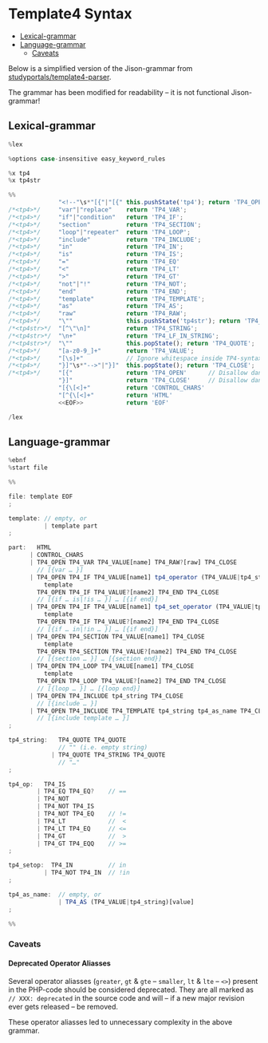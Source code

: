 # Template4 Syntax

- [Lexical-grammar](#lexical-grammar)
- [Language-grammar](#language-grammar)
  - [Caveats](#caveats)

Below is a simplified version of the Jison-grammar from
[studyportals/template4-parser](https://github.com/studyportals/template4-parser).

The grammar has been modified for readability &ndash; it is not functional
Jison-grammar!

## Lexical-grammar

```javascript
%lex

%options case-insensitive easy_keyword_rules

%x tp4
%x tp4str

%%
              "<!--"\s*"[{"|"[{" this.pushState('tp4'); return 'TP4_OPEN';
/*<tp4>*/     "var"|"replace"    return 'TP4_VAR';
/*<tp4>*/     "if"|"condition"   return 'TP4_IF';
/*<tp4>*/     "section"          return 'TP4_SECTION';
/*<tp4>*/     "loop"|"repeater"  return 'TP4_LOOP';
/*<tp4>*/     "include"          return 'TP4_INCLUDE';
/*<tp4>*/     "in"               return 'TP4_IN';
/*<tp4>*/     "is"               return 'TP4_IS';
/*<tp4>*/     "="                return 'TP4_EQ'
/*<tp4>*/     "<"                return 'TP4_LT'
/*<tp4>*/     ">"                return 'TP4_GT'
/*<tp4>*/     "not"|"!"          return 'TP4_NOT';
/*<tp4>*/     "end"              return 'TP4_END';
/*<tp4>*/     "template"         return 'TP4_TEMPLATE';
/*<tp4>*/     "as"               return 'TP4_AS';
/*<tp4>*/     "raw"              return 'TP4_RAW';
/*<tp4>*/     "\""               this.pushState('tp4str'); return 'TP4_QUOTE';
/*<tp4str>*/  "[^\"\n]"          return 'TP4_STRING';
/*<tp4str>*/  "\n+"              return 'TP4_LF_IN_STRING';
/*<tp4str>*/  "\""               this.popState(); return 'TP4_QUOTE';
/*<tp4>*/     "[a-z0-9_]+"       return 'TP4_VALUE';
/*<tp4>*/     "[\s]+"            // Ignore whitespace inside TP4-syntax
/*<tp4>*/     "}]"\s*"-->"|"}]"  this.popState(); return 'TP4_CLOSE';
/*<tp4>*/     "[{"               return 'TP4_OPEN'      // Disallow dangling TP4_OPEN
              "}]"               return 'TP4_CLOSE'     // Disallow dangling TP4_CLOSE
              "[{\[<]+"          return 'CONTROL_CHARS'
              "[^{\[<]+"         return 'HTML'
              <<EOF>>            return 'EOF'

/lex
```

## Language-grammar

```javascript
%ebnf
%start file

%%

file: template EOF
;

template: // empty, or
          | template part
;

part:   HTML
      | CONTROL_CHARS
      | TP4_OPEN TP4_VAR TP4_VALUE[name] TP4_RAW?[raw] TP4_CLOSE
        // [{var … }]
      | TP4_OPEN TP4_IF TP4_VALUE[name1] tp4_operator (TP4_VALUE|tp4_string)[compare] TP4_CLOSE
          template
        TP4_OPEN TP4_IF TP4_VALUE?[name2] TP4_END TP4_CLOSE
        // [{if … is|!is … }] … [{if end}]
      | TP4_OPEN TP4_IF TP4_VALUE[name1] tp4_set_operator (TP4_VALUE|tp4_string)+[compare] TP4_CLOSE
          template
        TP4_OPEN TP4_IF TP4_VALUE?[name2] TP4_END TP4_CLOSE
        // [{if … in|!in … }] … [{if end}]
      | TP4_OPEN TP4_SECTION TP4_VALUE[name1] TP4_CLOSE
          template
        TP4_OPEN TP4_SECTION TP4_VALUE?[name2] TP4_END TP4_CLOSE
        // [{section … }] … [{section end}]
      | TP4_OPEN TP4_LOOP TP4_VALUE[name1] TP4_CLOSE
          template
        TP4_OPEN TP4_LOOP TP4_VALUE?[name2] TP4_END TP4_CLOSE
        // [{loop … }] … [{loop end}]
      | TP4_OPEN TP4_INCLUDE tp4_string TP4_CLOSE
        // [{include … }]
      | TP4_OPEN TP4_INCLUDE TP4_TEMPLATE tp4_string tp4_as_name TP4_CLOSE
        // [{include template … }]
;

tp4_string:   TP4_QUOTE TP4_QUOTE
              // "" (i.e. empty string)
            | TP4_QUOTE TP4_STRING TP4_QUOTE
              // "…"
;

tp4_op:   TP4_IS
        | TP4_EQ TP4_EQ?    // ==
        | TP4_NOT
        | TP4_NOT TP4_IS
        | TP4_NOT TP4_EQ    // !=
        | TP4_LT            //  <
        | TP4_LT TP4_EQ     // <=
        | TP4_GT            //  >
        | TP4_GT TP4_EQQ    // >=
;

tp4_setop:  TP4_IN          // in
          | TP4_NOT TP4_IN  // !in
;

tp4_as_name:  // empty, or
              | TP4_AS (TP4_VALUE|tp4_string)[value]
;

%%
```

### Caveats

#### Deprecated Operator Aliasses

Several operator aliasses (`greater`, `gt` & `gte` &ndash; `smaller`, `lt` &
`lte` &ndash; `<>`) present in the PHP-code should be considered deprecated.
They are all marked as `// XXX: deprecated` in the source code and will &ndash;
if a new major revision ever gets released &ndash; be removed.

These operator aliasses led to unnecessary complexity in the above grammar.
